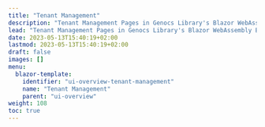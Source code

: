 ```yaml
---
title: "Tenant Management"
description: "Tenant Management Pages in Genocs Library's Blazor WebAssembly Boilerplate."
lead: "Tenant Management Pages in Genocs Library's Blazor WebAssembly Boilerplate."
date: 2023-05-13T15:40:19+02:00
lastmod: 2023-05-13T15:40:19+02:00
draft: false
images: []
menu:
  blazor-template:
    identifier: "ui-overview-tenant-management"
    name: "Tenant Management"
    parent: "ui-overview"
weight: 108
toc: true
---
```



